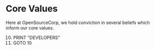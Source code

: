 Core Values
===========

Here at OpenSourceCorp, we hold conviction in several beliefs which inform our core
values.

10. PRINT "DEVELOPERS"
20. GOTO 10
